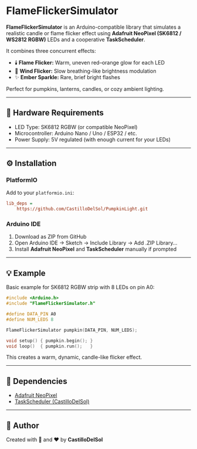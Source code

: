 # FlameFlickerSimulator

**FlameFlickerSimulator** is an Arduino-compatible library that simulates a realistic candle or flame flicker effect using **Adafruit NeoPixel (SK6812 / WS2812 RGBW)** LEDs and a cooperative **TaskScheduler**.

It combines three concurrent effects:
- 🕯️ **Flame Flicker:** Warm, uneven red–orange glow for each LED
- 💨 **Wind Flicker:** Slow breathing-like brightness modulation
- ✨ **Ember Sparkle:** Rare, brief bright flashes

Perfect for pumpkins, lanterns, candles, or cozy ambient lighting.

---

## 🔧 Hardware Requirements

- LED Type: SK6812 RGBW (or compatible NeoPixel)
- Microcontroller: Arduino Nano / Uno / ESP32 / etc.
- Power Supply: 5V regulated (with enough current for your LEDs)

---

## ⚙️ Installation

### PlatformIO
Add to your `platformio.ini`:
```ini
lib_deps = 
    https://github.com/CastilloDelSol/PumpkinLight.git
```

### Arduino IDE
1. Download as ZIP from GitHub
2. Open Arduino IDE → Sketch → Include Library → Add .ZIP Library...
3. Install **Adafruit NeoPixel** and **TaskScheduler** manually if prompted

---

## 💡 Example

Basic example for SK6812 RGBW strip with 8 LEDs on pin A0:

```cpp
#include <Arduino.h>
#include "FlameFlickerSimulator.h"

#define DATA_PIN A0
#define NUM_LEDS 8

FlameFlickerSimulator pumpkin(DATA_PIN, NUM_LEDS);

void setup() { pumpkin.begin(); }
void loop()  { pumpkin.run();   }
```

This creates a warm, dynamic, candle-like flicker effect.

---

## 🧩 Dependencies
- [Adafruit NeoPixel](https://github.com/adafruit/Adafruit_NeoPixel)
- [TaskScheduler (CastilloDelSol)](https://github.com/CastilloDelSol/TaskScheduler)

---

## 🧠 Author
Created with 🎃 and ❤️ by **CastilloDelSol**
